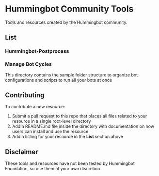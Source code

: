 # Hummingbot Community Tools
Tools and resources created by the Hummingbot community.

## List
### Hummingbot-Postprocess

### Manage Bot Cycles
This directory contains the sample folder structure to organize bot configurations and scripts to run all your bots at once

## Contributing

To contribute a new resource:
1. Submit a pull request to this repo that places all files related to your resource in a single root-level directory
2. Add a README.md file inside the directory with documentation on how users can install and use the resource
3. Add a listing for your resource in the **List** section above

## Disclaimer
These tools and resources have not been tested by Hummingbot Foundation, so use them at your own discretion.
